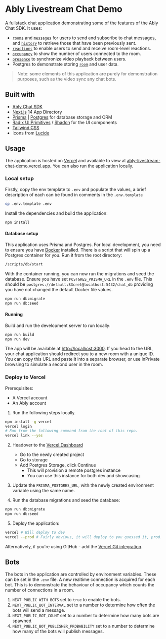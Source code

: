 # Ably Livestream Chat Demo

A fullstack chat application demonstrating some of the features of the Ably Chat SDK. It uses:

* [`rooms`](https://ably.com/docs/chat/rooms) and [`messages`](https://ably.com/docs/chat/rooms/messages) for users to send and subscribe to chat messages, and [`history`](https://ably.com/docs/chat/rooms/history) to retrieve those that have been previously sent.
* [`reactions`](https://ably.com/docs/chat/rooms/reactions) to enable users to send and receive room-level reactions.
* [`occupancy`](https://ably.com/docs/chat/rooms/occupancy) to show the number of users connected to the room.
* [`presence`](https://ably.com/docs/chat/rooms/presence) to synchronize video playback between users.
* Postgres to demonstrate storing [`room`](https://ably.com/docs/chat/rooms) and user data.

> Note: some elements of this application are purely for demonstration purposes, such as the video sync any chat bots.

## Built with

- [Ably Chat SDK](https://github.com/ably/ably-chat-js)
- [Next.js](https://nextjs.org/) 14 App Directory
- [Prisma](https://www.prisma.io/) | [Postgres](https://www.postgresql.org/) for database storage and ORM
- [Radix UI Primitives](https://www.radix-ui.com/primitives) / [Shadcn](https://ui.shadcn.com/) for the UI components
- [Tailwind CSS](https://tailwindcss.com/)
- Icons from [Lucide](https://lucide.dev)

## Usage

The application is hosted on [Vercel](https://vercel.com/) and available to view at [ably-livestream-chat-demo.vercel.app](https://ably-livestream-chat-demo.vercel.app). You can also run the application locally.

### Local setup

Firstly, copy the env template to `.env` and populate the values, a brief description of each can be found in comments in the `.env.template`

```bash
cp .env.template .env
```
Install the dependencies and build the application:

```bash
npm install
```

#### Database setup

This application uses Prisma and Postgres.
For local development, you need to ensure you have [Docker](https://www.docker.com/) installed.
There is a script that will spin up a Postgres container for you.
Run it from the root directory:

```bash
/scripts/db/start
```

With the container running, you can now run the migrations and seed the database.
Ensure you have set `POSTGRES_PRISMA_URL` in the `.env` file. This should be `postgres://default:S3cret@localhost:5432/chat_db` providing
you have not changed the default Docker file values.

```bash
npm run db:migrate
npm run db:seed
```

#### Running

Build and run the development server to run locally:

```bash
npm run build
npm run dev
```

The app will be available at [http://localhost:3000](http://localhost:3000).
If you head to the URL, your chat application should redirect you to a new room with a unique ID. You can copy this URL
and paste it into a separate browser, or use inPrivate browsing to simulate a second user in the room.


### Deploy to Vercel

Prerequisites:

- A Vercel account
- An Ably account

1. Run the following steps locally.

```bash
npm install -g vercel
vercel login
# Run from the following command from the root of this repo.
vercel link --yes
```

2. Headover to the [Vercel Dashboard](https://vercel.com/dashboard)

   - Go to the newly created project
   - Go to storage
   - Add Postgres Storage, click Continue
     - This will provision a remote postgres instance
     - You can use this instance for both dev and showcasing

3. Update the `PRISMA_POSTGRES_URL`, with the newly created environment variable using the same name.

4. Run the database migrations and seed the database:

```bash
npm run db:migrate
npm run db:seed
```

5. Deploy the application:

```bash
vercel # Will deploy to dev
vercel --prod # Fairly obvious, it will deploy to you guessed it, prod.
```

Alternatively, if you're using GitHub - add the [Vercel Git integration](https://vercel.com/docs/deployments/git/vercel-for-github).

## Bots

The bots in the application are controlled by environment variables.
These can be set in the `.env` file.
A new realtime connection is acquired for each bot.
This is to demonstrate the behaviour of occupancy which counts the number of connections in a room.

1. `NEXT_PUBLIC_WITH_BOTS` set to `true` to enable the bots.
2. `NEXT_PUBLIC_BOT_INTERVAL` set to a number to determine how often the bots will send a message.
3. `NEXT_PUBLIC_BOT_COUNT` set to a number to determine how many bots are spawned.
4. `NEXT_PUBLIC_BOT_PUBLISHER_PROBABILITY` set to a number to determine how many of the bots will publish messages.
